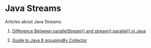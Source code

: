 # Java Streams
Articles about Java Streams

1. [Difference Between parallelStream() and stream().parallel() in Java](https://www.baeldung.com/java-parallelstream-vs-stream-parallel)

2. [Guide to Java 8 groupingBy Collector](https://www.baeldung.com/java-groupingby-collector)

